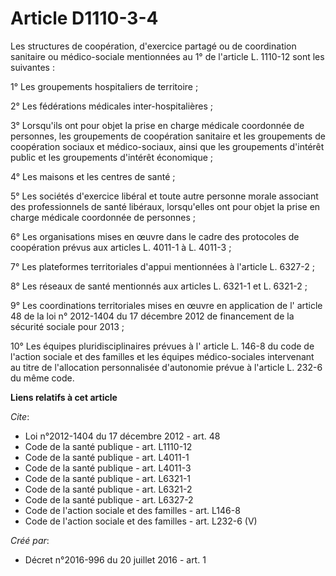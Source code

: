 # Article D1110-3-4

Les structures de coopération, d'exercice partagé ou de coordination sanitaire ou médico-sociale mentionnées au 1° de
l'article L. 1110-12 sont les suivantes : 

1° Les groupements hospitaliers de territoire ; 

2° Les fédérations médicales inter-hospitalières ; 

3° Lorsqu'ils ont pour objet la prise en charge médicale coordonnée de personnes, les groupements de coopération sanitaire et
les groupements de coopération sociaux et médico-sociaux, ainsi que les groupements d'intérêt public et les groupements
d'intérêt économique ; 

4° Les maisons et les centres de santé ; 

5° Les sociétés d'exercice libéral et toute autre personne morale associant des professionnels de santé libéraux,
lorsqu'elles ont pour objet la prise en charge médicale coordonnée de personnes ; 

6° Les organisations mises en œuvre dans le cadre des protocoles de coopération prévus aux articles L. 4011-1 à L. 4011-3 ; 

7° Les plateformes territoriales d'appui mentionnées à l'article L. 6327-2 ; 

8° Les réseaux de santé mentionnés aux articles L. 6321-1 et L. 6321-2 ; 

9° Les coordinations territoriales mises en œuvre en application de l'
article 48 de la loi n° 2012-1404 du 17 décembre 2012 
de financement de la sécurité sociale pour 2013 ; 

10° Les équipes pluridisciplinaires prévues à l'
article L. 146-8 du code de l'action sociale et des familles 
et les équipes médico-sociales intervenant au titre de l'allocation personnalisée d'autonomie prévue à l'article L. 232-6 du
même code.

**Liens relatifs à cet article**

_Cite_:

  - Loi n°2012-1404 du 17 décembre 2012 - art. 48
  - Code de la santé publique - art. L1110-12
  - Code de la santé publique - art. L4011-1
  - Code de la santé publique - art. L4011-3
  - Code de la santé publique - art. L6321-1
  - Code de la santé publique - art. L6321-2
  - Code de la santé publique - art. L6327-2
  - Code de l'action sociale et des familles - art. L146-8
  - Code de l'action sociale et des familles - art. L232-6 (V)

_Créé par_:

  - Décret n°2016-996 du 20 juillet 2016 - art. 1
